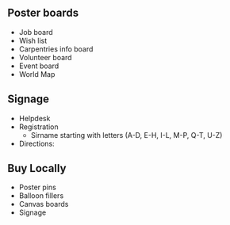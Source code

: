 ## Poster boards

- Job board
- Wish list
- Carpentries info board
- Volunteer board
- Event board
- World Map

## Signage

- Helpdesk
- Registration
    - Sirname starting with letters (A-D, E-H, I-L, M-P, Q-T, U-Z)
- Directions:

## Buy Locally

- Poster pins 
- Balloon fillers
- Canvas boards
- Signage
